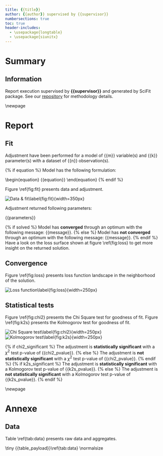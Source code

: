 ```yaml
---
title: {{title}}
author: {{author}} supervised by {{supervisor}}
numbersections: true
toc: true
header-includes:
  - \usepackage{longtable}
  - \usepackage{siunitx}
---
```


# Summary

## Information

Report execution supervised by **{{supervisor}}** and generated by SciFit package.
See our [repository](https://github.com/jlandercy/scifit) for methodology details.

\newpage

# Report

## Fit

Adjustment have been performed for a model of {{m}} variable(s) and {{k}} parameter(s)
with a dataset of {{n}} observation(s).

{% if equation %}
Model has the following formulation:

\begin{equation}
{{equation}}
\end{equation}
{% endif %}

Figure \ref{fig:fit} presents data and adjustment.

![Data & fit\label{fig:fit}]({{fit_payload}}){width=350px}

Adjustment returned following parameters:

{{parameters}}

{% if solved %}
Model has **converged** through an optimum with the following message: {{message}}.
{% else %}
Model has **not converged** through an optimum with the following message: {{message}}.
{% endif %}
Have a look on the loss surface shown at figure \ref{fig:loss} to get more insight on the
returned solution.

## Convergence

Figure \ref{fig:loss} presents loss function landscape in the neighborhood of the solution.

![Loss function\label{fig:loss}]({{loss_payload}}){width=250px}

## Statistical tests

Figure \ref{fig:chi2} presents the Chi Square test for goodness of fit.
Figure \ref{fig:k2s} presents the Kolmogorov test for goodness of fit.

![Chi Square test\label{fig:chi2}]({{chi2_payload}}){width=250px}
![Kolmogorov test\label{fig:k2s}]({{k2s_payload}}){width=250px}

{% if chi2_significant %}
The adjustment is **statistically significant** with a $\chi^2$ test p-value of {{chi2_pvalue}}.
{% else %}
The adjustment is **not statistically significant** with a $\chi^2$ test p-value of {{chi2_pvalue}}.
{% endif %}
{% if k2s_significant %}
The adjustment is **statistically significant** with a Kolmogorov test p-value of {{k2s_pvalue}}.
{% else %}
The adjustment is **not statistically significant** with a Kolmogorov test p-value of {{k2s_pvalue}}.
{% endif %}

\newpage

# Annexe

## Data

Table \ref{tab:data} presents raw data and aggregates.

\tiny
{{table_payload}}\ref{tab:data}
\normalsize

